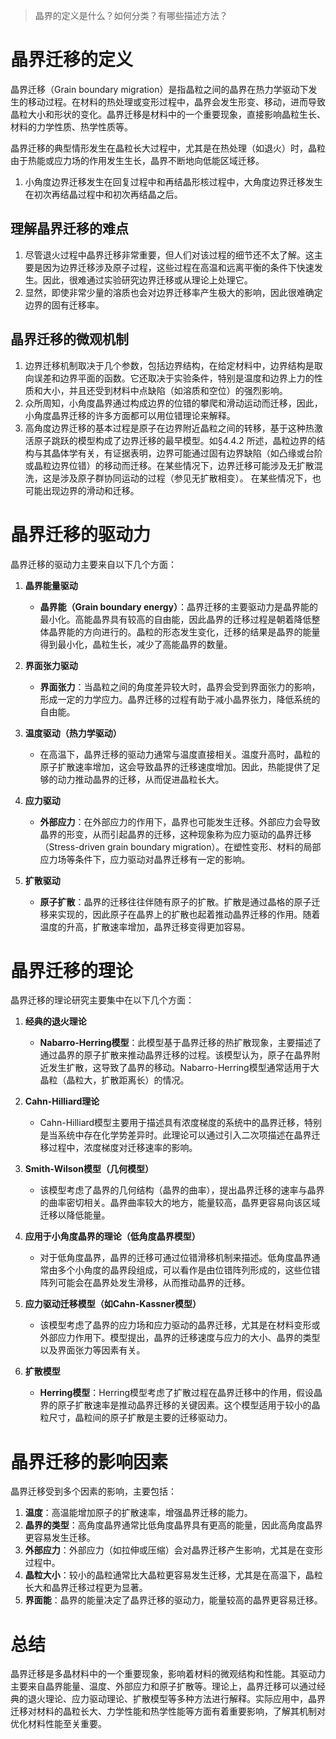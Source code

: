 > 晶界的定义是什么？如何分类？有哪些描述方法？

# **晶界迁移的定义**

晶界迁移（Grain boundary migration）是指晶粒之间的晶界在热力学驱动下发生的移动过程。在材料的热处理或变形过程中，晶界会发生形变、移动，进而导致晶粒大小和形状的变化。晶界迁移是材料中的一个重要现象，直接影响晶粒生长、材料的力学性质、热学性质等。

晶界迁移的典型情形发生在晶粒长大过程中，尤其是在热处理（如退火）时，晶粒由于热能或应力场的作用发生生长，晶界不断地向低能区域迁移。

1. 小角度边界迁移发生在回复过程中和再结晶形核过程中，大角度边界迁移发生在初次再结晶过程中和初次再结晶之后。

## 理解晶界迁移的难点
1. 尽管退火过程中晶界迁移非常重要，但人们对该过程的细节还不太了解。这主要是因为边界迁移涉及原子过程，这些过程在高温和远离平衡的条件下快速发生。因此，很难通过实验研究边界迁移或从理论上处理它。
2. 显然，即使非常少量的溶质也会对边界迁移率产生极大的影响，因此很难确定边界的固有迁移率。

## 晶界迁移的微观机制
1. 边界迁移机制取决于几个参数，包括边界结构，在给定材料中，边界结构是取向误差和边界平面的函数。它还取决于实验条件，特别是温度和边界上力的性质和大小，并且还受到材料中点缺陷（如溶质和空位）的强烈影响。
2. 众所周知，小角度晶界通过构成边界的位错的攀爬和滑动运动而迁移，因此，小角度晶界迁移的许多方面都可以用位错理论来解释。
3. 高角度边界迁移的基本过程是原子在边界附近晶粒之间的转移，基于这种热激活原子跳跃的模型构成了边界迁移的最早模型。如§4.4.2 所述，晶粒边界的结构与其晶体学有关，有证据表明，边界可能通过固有边界缺陷（如凸缘或台阶或晶粒边界位错）的移动而迁移。在某些情况下，边界迁移可能涉及无扩散混洗，这是涉及原子群协同运动的过程（参见无扩散相变）。
在某些情况下，也可能出现边界的滑动和迁移。

# **晶界迁移的驱动力**

晶界迁移的驱动力主要来自以下几个方面：

1. **晶界能量驱动**  
   - **晶界能（Grain boundary energy）**：晶界迁移的主要驱动力是晶界能的最小化。高能晶界具有较高的自由能，因此晶界的迁移过程是朝着降低整体晶界能的方向进行的。晶粒的形态发生变化，迁移的结果是晶界的能量得到最小化，晶粒生长，减少了高能晶界的数量。
   
2. **界面张力驱动**  
   - **界面张力**：当晶粒之间的角度差异较大时，晶界会受到界面张力的影响，形成一定的力学应力。晶界迁移的过程有助于减小晶界张力，降低系统的自由能。
   
3. **温度驱动（热力学驱动）**  
   - 在高温下，晶界迁移的驱动力通常与温度直接相关。温度升高时，晶粒的原子扩散速率增加，这会导致晶界的迁移速度增加。因此，热能提供了足够的动力推动晶界的迁移，从而促进晶粒长大。

4. **应力驱动**  
   - **外部应力**：在外部应力的作用下，晶界也可能发生迁移。外部应力会导致晶界的形变，从而引起晶界的迁移，这种现象称为应力驱动的晶界迁移（Stress-driven grain boundary migration）。在塑性变形、材料的局部应力场等条件下，应力驱动对晶界迁移有一定的影响。

5. **扩散驱动**  
   - **原子扩散**：晶界的迁移往往伴随有原子的扩散。扩散是通过晶格的原子迁移来实现的，因此原子在晶界上的扩散也起着推动晶界迁移的作用。随着温度的升高，扩散速率增加，晶界迁移变得更加容易。

# **晶界迁移的理论**

晶界迁移的理论研究主要集中在以下几个方面：

1. **经典的退火理论**
   - **Nabarro-Herring模型**：此模型基于晶界迁移的热扩散现象，主要描述了通过晶界的原子扩散来推动晶界迁移的过程。该模型认为，原子在晶界附近发生扩散，这导致了晶界的移动。Nabarro-Herring模型通常适用于大晶粒（晶粒大，扩散距离长）的情况。

2. **Cahn-Hilliard理论**  
   - Cahn-Hilliard模型主要用于描述具有浓度梯度的系统中的晶界迁移，特别是当系统中存在化学势差异时。此理论可以通过引入二次项描述在晶界迁移过程中，浓度梯度对迁移速率的影响。

3. **Smith-Wilson模型（几何模型）**  
   - 该模型考虑了晶界的几何结构（晶界的曲率），提出晶界迁移的速率与晶界的曲率密切相关。晶界曲率较大的地方，能量较高，晶界更容易向该区域迁移以降低能量。

4. **应用于小角度晶界的理论（低角度晶界模型）**
   - 对于低角度晶界，晶界的迁移可通过位错滑移机制来描述。低角度晶界通常由多个小角度的晶界段组成，可以看作是由位错阵列形成的，这些位错阵列可能会在晶界处发生滑移，从而推动晶界的迁移。

5. **应力驱动迁移模型（如Cahn-Kassner模型）**  
   - 该模型考虑了晶界的应力场和应力驱动的晶界迁移，尤其是在材料变形或外部应力作用下。模型提出，晶界的迁移速度与应力的大小、晶界的类型以及界面张力等因素有关。

6. **扩散模型**  
   - **Herring模型**：Herring模型考虑了扩散过程在晶界迁移中的作用，假设晶界的原子扩散速率是推动晶界迁移的关键因素。这个模型适用于较小的晶粒尺寸，晶粒间的原子扩散是主要的迁移驱动力。

# **晶界迁移的影响因素**

晶界迁移受到多个因素的影响，主要包括：

1. **温度**：高温能增加原子的扩散速率，增强晶界迁移的能力。
2. **晶界的类型**：高角度晶界通常比低角度晶界具有更高的能量，因此高角度晶界更容易发生迁移。
3. **外部应力**：外部应力（如拉伸或压缩）会对晶界迁移产生影响，尤其是在变形过程中。
4. **晶粒大小**：较小的晶粒通常比大晶粒更容易发生迁移，尤其是在高温下，晶粒长大和晶界迁移过程更为显著。
5. **界面能**：晶界的能量决定了晶界迁移的驱动力，能量较高的晶界更容易迁移。

# **总结**

晶界迁移是多晶材料中的一个重要现象，影响着材料的微观结构和性能。其驱动力主要来自晶界能量、温度、外部应力和原子扩散等。理论上，晶界迁移可以通过经典的退火理论、应力驱动理论、扩散模型等多种方法进行解释。实际应用中，晶界迁移对材料的晶粒长大、力学性能和热学性能等方面有着重要影响，了解其机制对优化材料性能至关重要。